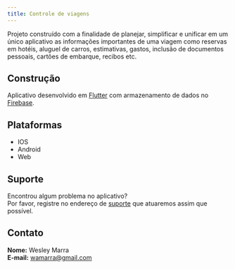 ```yaml
---
title: Controle de viagens
---
```


Projeto construído com a finalidade de planejar, simplificar e unificar em um único aplicativo as informações importantes de uma viagem como reservas em hotéis, aluguel de carros, estimativas, gastos, inclusão de documentos pessoais, cartões de embarque, recibos etc.

## Construção
Aplicativo desenvolvido em [Flutter](https://flutter.dev/) com armazenamento de dados no [Firebase](https://firebase.google.com/).

## Plataformas
- IOS
- Android
- Web

## Suporte

Encontrou algum problema no aplicativo?  
Por favor, registre no endereço de [suporte](https://github.com/wamarra/travel_control/issues) que atuaremos assim que possível.

## Contato

**Nome:** Wesley Marra  
**E-mail:** <wamarra@gmail.com> 

